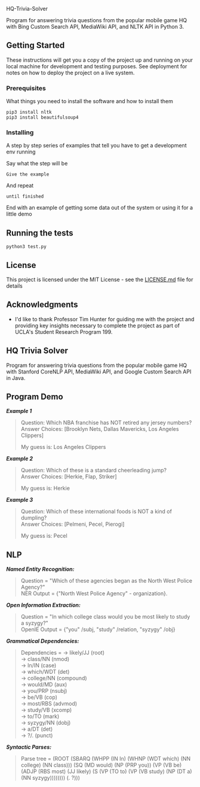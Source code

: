 HQ-Trivia-Solver

Program for answering trivia questions from the popular mobile game HQ with Bing Custom Search API, MediaWiki API, and NLTK API in Python 3.

## Getting Started

These instructions will get you a copy of the project up and running on your local machine for development and testing purposes. See deployment for notes on how to deploy the project on a live system.

### Prerequisites

What things you need to install the software and how to install them

```
pip3 install nltk
pip3 install beautifulsoup4
```

### Installing

A step by step series of examples that tell you have to get a development env running

Say what the step will be

```
Give the example
```

And repeat

```
until finished
```

End with an example of getting some data out of the system or using it for a little demo

## Running the tests

```
python3 test.py
```

## License

This project is licensed under the MIT License - see the [LICENSE.md](LICENSE.md) file for details

## Acknowledgments

* I'd like to thank Professor Tim Hunter for guiding me with the project and providing key insights necessary to complete the project as part of UCLA's Student Research Program 199.

## HQ Trivia Solver
Program for answering trivia questions from the popular mobile game HQ with Stanford CoreNLP API, MediaWiki API, and Google Custom Search API in Java.

## Program Demo
***Example 1***  
>Question: Which NBA franchise has NOT retired any jersey numbers?  
>Answer Choices: [Brooklyn Nets, Dallas Mavericks, Los Angeles Clippers]  
>  
>My guess is: Los Angeles Clippers  

***Example 2***  
>Question: Which of these is a standard cheerleading jump?  
>Answer Choices: [Herkie, Flap, Striker]  
>  
>My guess is: Herkie  

***Example 3***  
>Question: Which of these international foods is NOT a kind of dumpling?  
>Answer Choices: [Pelmeni, Pecel, Pierogi]  
>  
>My guess is: Pecel  
  
## NLP
***Named Entity Recognition:***  
>Question = "Which of these agencies began as the North West Police Agency?"  
>NER Output = {"North West Police Agency" - organization}.  

***Open Information Extraction:***   
>Question = "In which college class would you be most likely to study a syzygy?"  
>OpenIE Output = {"you" /subj, "study" /relation, "syzygy" /obj}  

***Grammatical Dependencies:***  
>Dependencies = -> likely/JJ (root)  
>  -> class/NN (nmod)  
>    -> In/IN (case)  
>    -> which/WDT (det)  
>    -> college/NN (compound)  
>  -> would/MD (aux)  
>  -> you/PRP (nsubj)  
>  -> be/VB (cop)  
>  -> most/RBS (advmod)  
>  -> study/VB (xcomp)  
>    -> to/TO (mark)  
>    -> syzygy/NN (dobj)  
>      -> a/DT (det)  
>  -> ?/. (punct)  

***Syntactic Parses:***  
>Parse tree = (ROOT (SBARQ (WHPP (IN In) (WHNP (WDT which) (NN college) (NN class))) (SQ (MD would) (NP (PRP you)) (VP (VB be) (ADJP (RBS most) (JJ likely) (S (VP (TO to) (VP (VB study) (NP (DT a) (NN syzygy)))))))) (. ?)))
